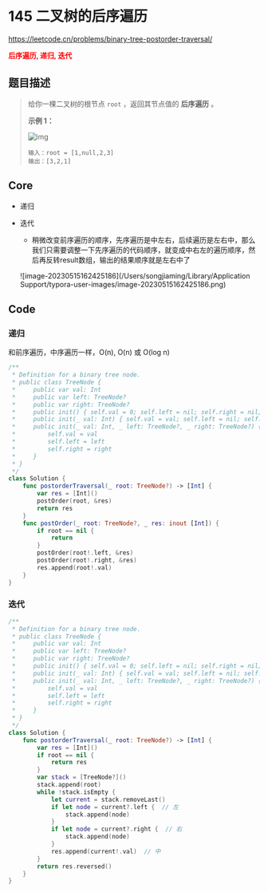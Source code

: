 # 145 二叉树的后序遍历

https://leetcode.cn/problems/binary-tree-postorder-traversal/

**<font color=red>后序遍历, 递归, 迭代</font>**

## 题目描述

> 给你一棵二叉树的根节点 `root` ，返回其节点值的 **后序遍历** 。
>
>  
>
> **示例 1：**
>
> ![img](https://assets.leetcode.com/uploads/2020/08/28/pre1.jpg)
>
> ```
> 输入：root = [1,null,2,3]
> 输出：[3,2,1]
> ```



## Core

- 递归

- 迭代

  - 稍微改变前序遍历的顺序，先序遍历是中左右，后续遍历是左右中，那么我们只需要调整一下先序遍历的代码顺序，就变成中右左的遍历顺序，然后再反转result数组，输出的结果顺序就是左右中了

  ![image-20230515162425186](/Users/songjiaming/Library/Application Support/typora-user-images/image-20230515162425186.png)

## Code

### 递归

和前序遍历，中序遍历一样，O(n), O(n) 或 O(log n)

```swift
/**
 * Definition for a binary tree node.
 * public class TreeNode {
 *     public var val: Int
 *     public var left: TreeNode?
 *     public var right: TreeNode?
 *     public init() { self.val = 0; self.left = nil; self.right = nil; }
 *     public init(_ val: Int) { self.val = val; self.left = nil; self.right = nil; }
 *     public init(_ val: Int, _ left: TreeNode?, _ right: TreeNode?) {
 *         self.val = val
 *         self.left = left
 *         self.right = right
 *     }
 * }
 */
class Solution {
    func postorderTraversal(_ root: TreeNode?) -> [Int] {
        var res = [Int]()
        postOrder(root, &res)
        return res
    }
    func postOrder(_ root: TreeNode?, _ res: inout [Int]) {
        if root == nil {
            return 
        }
        postOrder(root!.left, &res)
        postOrder(root!.right, &res)
        res.append(root!.val)
    }
}
```

### 迭代

```swift
/**
 * Definition for a binary tree node.
 * public class TreeNode {
 *     public var val: Int
 *     public var left: TreeNode?
 *     public var right: TreeNode?
 *     public init() { self.val = 0; self.left = nil; self.right = nil; }
 *     public init(_ val: Int) { self.val = val; self.left = nil; self.right = nil; }
 *     public init(_ val: Int, _ left: TreeNode?, _ right: TreeNode?) {
 *         self.val = val
 *         self.left = left
 *         self.right = right
 *     }
 * }
 */
class Solution {
    func postorderTraversal(_ root: TreeNode?) -> [Int] {
        var res = [Int]()
        if root == nil {
            return res
        }
        var stack = [TreeNode?]()
        stack.append(root)
        while !stack.isEmpty {
            let current = stack.removeLast()
            if let node = current?.left {  // 左
                stack.append(node)
            }
            if let node = current?.right {  // 右
                stack.append(node)
            }
            res.append(current!.val)  // 中
        }
        return res.reversed()
    }
}
```

